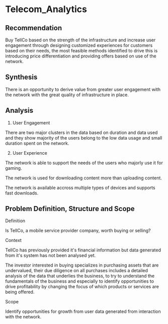 # Telecom_Analytics
## Recommendation
Buy TellCo based on the strength of the infrastructure and increase user engagement through designing customized experiences for customers based on their needs, the most feasible methods identified to drive this is introducing price differentiation and providing offers based on use of the network.
## Synthesis
There is an opportunity to derive value from greater user engagement with the network with the great quality of infrastructure in place.
## Analysis
1. User Engagement

There are two major clusters in the data based on duration and data used and they show majority of the users belong to the low data usage and small duration spent on the network.

2. User Experience

The network is able to support the needs of the users who majorly use it for gaming.

The network is used for downloading content more than uploading content.

The network is available accross multiple types of devices and supports fast downloads.
## Problem Definition, Structure and Scope
Definition

Is TellCo, a mobile service provider company, worth buying or selling?

Context

TellCo has previously provided it's financial information but data generated from it's system has not been analysed yet.

The investor interested in buying specializes in purchasing assets that are undervalued, their due diligence on all purchases includes a detailed analysis of the data that underlies the business, to try to understand the fundamentals of the business and especially to identify opportunities to drive profitability by changing the focus of which products or services are being offered.

Scope

Identify opportunities for growth from user data generated from interaction with the network.


